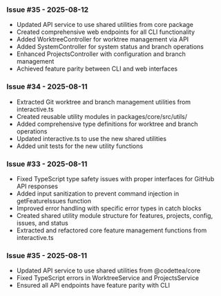 ### Issue #35 - 2025-08-12
- Updated API service to use shared utilities from core package
- Created comprehensive web endpoints for all CLI functionality
- Added WorktreeController for worktree management via API
- Added SystemController for system status and branch operations
- Enhanced ProjectsController with configuration and branch management
- Achieved feature parity between CLI and web interfaces

### Issue #34 - 2025-08-11
- Extracted Git worktree and branch management utilities from interactive.ts
- Created reusable utility modules in packages/core/src/utils/
- Added comprehensive type definitions for worktree and branch operations
- Updated interactive.ts to use the new shared utilities
- Added unit tests for the new utility functions

### Issue #33 - 2025-08-11
- Fixed TypeScript type safety issues with proper interfaces for GitHub API responses
- Added input sanitization to prevent command injection in getFeatureIssues function
- Improved error handling with specific error types in catch blocks
- Created shared utility module structure for features, projects, config, issues, and status
- Extracted and refactored core feature management functions from interactive.ts

### Issue #35 - 2025-08-11
- Updated API service to use shared utilities from @codettea/core
- Fixed TypeScript errors in WorktreeService and ProjectsService
- Ensured all API endpoints have feature parity with CLI


